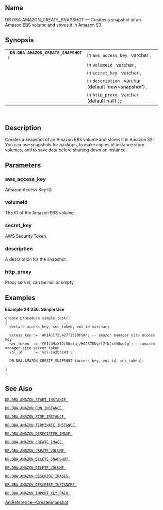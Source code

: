 <div>

<div>

</div>

<div>

## Name

DB.DBA.AMAZON_CREATE_SNAPSHOT — Creates a snapshot of an Amazon EBS
volume and stores it in Amazon S3.

</div>

<div>

## Synopsis

<div>

|                                            |                                                      |
|--------------------------------------------|------------------------------------------------------|
| ` `**`DB.DBA.AMAZON_CREATE_SNAPSHOT`**` (` | in `aws_access_key ` varchar ,                       |
|                                            | in `volumeId ` varchar ,                             |
|                                            | in `secret_key ` varchar ,                           |
|                                            | in `description ` varchar (default 'new+snapshot') , |
|                                            | in `http_proxy ` varchar (default null) `)`;         |

<div>

 

</div>

</div>

</div>

<div>

## Description

Creates a snapshot of an Amazon EBS volume and stores it in Amazon S3.
You can use snapshots for backups, to make copies of instance store
volumes, and to save data before shutting down an instance.

</div>

<div>

## Parameters

<div>

### aws_access_key

Amazon Access Key ID.

</div>

<div>

### volumeId

The ID of the Amazon EBS volume.

</div>

<div>

### secret_key

AWS Security Token.

</div>

<div>

### description

A description for the snapshot.

</div>

<div>

### http_proxy

Proxy server, can be null or empty.

</div>

</div>

<div>

## Examples

<div>

**Example 24.236. Simple Use**

<div>

``` programlisting
create procedure simple_test()
{
  declare access_key, sec_token, vol_id varchar;

  access_key := 'AKIAJI7ZL427TI5EDF5A'; -- amazon manager site access key
  sec_token  := 'CGI/UMaXf2LRUctaj/HGJ57UNy/t7fNCshh8wpJg'; -- amazon manager site secret token
  vol_id     := 'vol-1a2b3c4d';

  DB.DBA.AMAZON_CREATE_SNAPSHOT (access_key, vol_id, sec_token);

}
;
```

</div>

</div>

  

</div>

<div>

## See Also

<a href="fn_amazon_start_instance.html" class="link"
title="DB.DBA.AMAZON_START_INSTANCE"><code
class="function">DB.DBA.AMAZON_START_INSTANCE </code></a>

<a href="fn_amazon_run_instance.html" class="link"
title="DB.DBA.AMAZON_RUN_INSTANCE"><code
class="function">DB.DBA.AMAZON_RUN_INSTANCE </code></a>

<a href="fn_amazon_stop_instance.html" class="link"
title="DB.DBA.AMAZON_STOP_INSTANCE"><code
class="function">DB.DBA.AMAZON_STOP_INSTANCE </code></a>

<a href="fn_amazon_terminate_instance.html" class="link"
title="DB.DBA.AMAZON_TERMINATE_INSTANCE"><code
class="function">DB.DBA.AMAZON_TERMINATE_INSTANCE </code></a>

<a href="fn_amazon_deregister_image.html" class="link"
title="DB.DBA.AMAZON_DEREGISTER_IMAGE"><code
class="function">DB.DBA.AMAZON_DEREGISTER_IMAGE </code></a>

<a href="fn_amazon_create_image.html" class="link"
title="DB.DBA.AMAZON_CREATE_IMAGE"><code
class="function">DB.DBA.AMAZON_CREATE_IMAGE </code></a>

<a href="fn_amazon_create_volume.html" class="link"
title="DB.DBA.AMAZON_CREATE_VOLUME"><code
class="function">DB.DBA.AMAZON_CREATE_VOLUME </code></a>

<a href="fn_amazon_delete_snapshot.html" class="link"
title="DB.DBA.AMAZON_DELETE_SNAPSHOT"><code
class="function">DB.DBA.AMAZON_DELETE_SNAPSHOT </code></a>

<a href="fn_amazon_delete_volume.html" class="link"
title="DB.DBA.AMAZON_DELETE_VOLUME"><code
class="function">DB.DBA.AMAZON_DELETE_VOLUME </code></a>

<a href="fn_amazon_describe_images.html" class="link"
title="DB.DBA.AMAZON_DESCRIBE_IMAGES"><code
class="function">DB.DBA.AMAZON_DESCRIBE_IMAGES </code></a>

<a href="fn_amazon_describe_instances.html" class="link"
title="DB.DBA.AMAZON_DESCRIBE_INSTANCES"><code
class="function">DB.DBA.AMAZON_DESCRIBE_INSTANCES </code></a>

<a href="fn_amazon_import_key_pair.html" class="link"
title="DB.DBA.AMAZON_IMPORT_KEY_PAIR"><code
class="function">DB.DBA.AMAZON_IMPORT_KEY_PAIR </code></a>

<a
href="http://docs.aws.amazon.com/AWSEC2/latest/APIReference/ApiReference-query-CreateSnapshot.html"
class="ulink" target="_top">ApiReference--CreateSnapshot</a>

</div>

</div>
